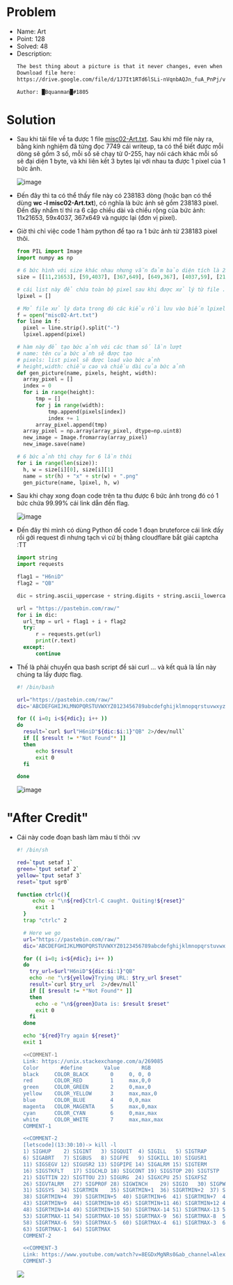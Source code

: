 # Problem
- Name: Art
- Point: 128
- Solved: 48
- Description:
  ```sh
  The best thing about a picture is that it never changes, even when the people in it do, or when it is zoomed in
  Download file here:
  https://drive.google.com/file/d/1J7It1RTd6lSLi-nVqnbAQJn_fuA_PnPj/view?usp=sharing

  Author: █Bquanman█#1805
  ```

# Solution
- Sau khi tải file về  ta được 1 file [misc02-Art.txt](challenge/misc02-Art.txt). Sau khi mở file này ra, bằng kinh nghiệm đã từng đọc 7749 cái writeup, ta có thể  biết được mỗi dòng sẽ gồm 3 số, mỗi số sẽ chạy từ 0-255, hay nói cách khác mỗi số sẽ đại diện 1 byte, và khi liên kết 3 bytes lại với nhau ta được 1 pixel của 1 bức ảnh.

    ![image](tmp/picb1.png)

- Đến đây thì ta có thể thấy file này có 238183 dòng (hoặc bạn có thể dùng **wc -l misc02-Art.txt**), có nghĩa là bức ảnh sẽ gồm 238183 pixel. Đến đây nhẩm tí thì ra 6 cặp chiều dài và chiều rộng của bức ảnh: 11x21653, 59x4037, 367x649 và ngược lại (đơn vị pixel).
- Giờ thì chỉ việc code 1 hàm python để  tạo ra 1 bức ảnh từ 238183 pixel thôi.
  ```python
  from PIL import Image
  import numpy as np

  # 6 bức hình với size khác nhau nhưng vẫn đảm bảo diện tích là 238183
  size = [[11,21653], [59,4037], [367,649], [649,367], [4037,59], [21653,11]]

  # cái list này để chứa toàn bộ pixel sau khi được xử lý từ file .txt
  lpixel = []

  # Mở file xử lý data trong đó các kiểu rồi lưu vào biến lpixel
  f = open("misc02-Art.txt")
  for line in f:
  	pixel = line.strip().split("-")
  	lpixel.append(pixel)

  # hàm này để tạo bức ảnh với các tham số lần lượt
  # name: tên của bức ảnh sẽ được tạo
  # pixels: list pixel sẽ được load vào bức ảnh
  # height,width: chiều cao và chiều dài của bức ảnh
  def gen_picture(name, pixels, height, width):
  	array_pixel = []
  	index = 0
  	for i in range(height):
  		tmp = []
  		for j in range(width):
  			tmp.append(pixels[index])
  			index += 1
  		array_pixel.append(tmp)
  	array_pixel = np.array(array_pixel, dtype=np.uint8)
  	new_image = Image.fromarray(array_pixel)
  	new_image.save(name)

  # 6 bức ảnh thì chạy for 6 lần thôi
  for i in range(len(size)):
  	h, w = size[i][0], size[i][1]
  	name = str(h) + "x" + str(w) + ".png"
  	gen_picture(name, lpixel, h, w)

  ```

- Sau khi chạy xong đoạn code trên ta thu được 6 bức ảnh trong đó có 1 bức chứa 99.99% cái link dẫn đến flag.

  ![image](tmp/picb2.png)

- Đến đây thì mình có dùng Python để code 1 đoạn bruteforce cái link đấy rồi gởi request đi nhưng tạch vì cứ bị thằng cloudflare bắt giải captcha :TT

  ```python
  import string
  import requests

  flag1 = "H6niD"
  flag2 = "QB"

  dic = string.ascii_uppercase + string.digits + string.ascii_lowercase

  url = "https://pastebin.com/raw/"
  for i in dic:
  	url_tmp = url + flag1 + i + flag2
  	try:
  		r = requests.get(url)
  		print(r.text)
  	except:
  		continue

  ```

- Thế là phải chuyển qua bash script để sài curl ... và kết quả là lần này chúng ta lấy được flag.
  ```sh
  #! /bin/bash

  url="https://pastebin.com/raw/"
  dic='ABCDEFGHIJKLMNOPQRSTUVWXYZ0123456789abcdefghijklmnopqrstuvwxyz'

  for (( i=0; i<${#dic}; i++ ))
  do
    result=`curl $url"H6niD"${dic:$i:1}"QB" 2>/dev/null`
    if [[ $result != *"Not Found"* ]]
    then
    	echo $result
    	exit 0
    fi

  done

  ```

  ![image](tmp/picb3.png)

# "After Credit"
- Cái này code đoạn bash làm màu tí thôi :vv

  ```sh
  #! /bin/sh

  red=`tput setaf 1`
  green=`tput setaf 2`
  yellow=`tput setaf 3`
  reset=`tput sgr0`

  function ctrlc(){
	   echo -e "\n${red}Ctrl-C caught. Quiting!${reset}"
	    exit 1
    }
    trap "ctrlc" 2

    # Here we go
    url="https://pastebin.com/raw/"
    dic='ABCDEFGHIJKLMNOPQRSTUVWXYZ0123456789abcdefghijklmnopqrstuvwxyz'

    for (( i=0; i<${#dic}; i++ ))
    do
      try_url=$url"H6niD"${dic:$i:1}"QB"
      echo -ne "\r${yellow}Trying URL: $try_url $reset"
      result=`curl $try_url  2>/dev/null`
      if [[ $result != *"Not Found"* ]]
      then
        echo -e "\n${green}Data is: $result $reset"
        exit 0
      fi
    done

    echo "${red}Try again ${reset}"
    exit 1

    <<COMMENT-1
    Link: https://unix.stackexchange.com/a/269085
    Color       #define       Value       RGB
    black     COLOR_BLACK       0     0, 0, 0
    red       COLOR_RED         1     max,0,0
    green     COLOR_GREEN       2     0,max,0
    yellow    COLOR_YELLOW      3     max,max,0
    blue      COLOR_BLUE        4     0,0,max
    magenta   COLOR_MAGENTA     5     max,0,max
    cyan      COLOR_CYAN        6     0,max,max
    white     COLOR_WHITE       7     max,max,max
    COMMENT-1

    <<COMMENT-2
    [letscode](13:30:10)-> kill -l
    1) SIGHUP	 2) SIGINT	 3) SIGQUIT	 4) SIGILL	 5) SIGTRAP
    6) SIGABRT	 7) SIGBUS	 8) SIGFPE	 9) SIGKILL	10) SIGUSR1
    11) SIGSEGV	12) SIGUSR2	13) SIGPIPE	14) SIGALRM	15) SIGTERM
    16) SIGSTKFLT	17) SIGCHLD	18) SIGCONT	19) SIGSTOP	20) SIGTSTP
    21) SIGTTIN	22) SIGTTOU	23) SIGURG	24) SIGXCPU	25) SIGXFSZ
    26) SIGVTALRM	27) SIGPROF	28) SIGWINCH	29) SIGIO	30) SIGPWR
    31) SIGSYS	34) SIGRTMIN	35) SIGRTMIN+1	36) SIGRTMIN+2	37) SIGRTMIN+3
    38) SIGRTMIN+4	39) SIGRTMIN+5	40) SIGRTMIN+6	41) SIGRTMIN+7	42) SIGRTMIN+8
    43) SIGRTMIN+9	44) SIGRTMIN+10	45) SIGRTMIN+11	46) SIGRTMIN+12	47) SIGRTMIN+13
    48) SIGRTMIN+14	49) SIGRTMIN+15	50) SIGRTMAX-14	51) SIGRTMAX-13	52) SIGRTMAX-12
    53) SIGRTMAX-11	54) SIGRTMAX-10	55) SIGRTMAX-9	56) SIGRTMAX-8	57) SIGRTMAX-7
    58) SIGRTMAX-6	59) SIGRTMAX-5	60) SIGRTMAX-4	61) SIGRTMAX-3	62) SIGRTMAX-2
    63) SIGRTMAX-1	64) SIGRTMAX
    COMMENT-2

    <<COMMENT-3
    Link: https://www.youtube.com/watch?v=8EGDxMgNRs0&ab_channel=AlexLynd
    COMMENT-3

    ```

    ![](tmp/gifb1.gif)
